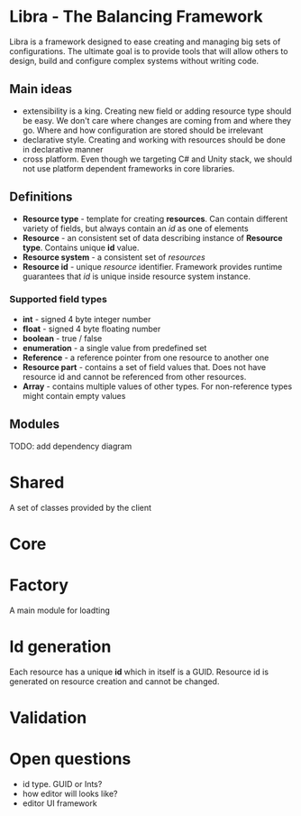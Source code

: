 # Libra - The Balancing Framework 
Libra is a framework designed to ease creating and managing big sets of configurations. The ultimate goal is to provide tools that will allow others to design, build and configure complex systems without writing code. 

## Main ideas 
- extensibility is a king. Creating new field or adding resource type should be easy. We don't care where changes are coming from and where they go. Where and how configuration are stored should be irrelevant
- declarative style. Creating and working with resources should be done in declarative manner
- cross platform. Even though we targeting C# and Unity stack, we should not use platform dependent frameworks in core libraries. 

## Definitions
* **Resource type** - template for creating **resources**. Can contain different variety of fields, but always contain an *id* as one of elements 
* **Resource** - an consistent set of data describing instance of **Resource type**. Contains unique **id** value.
* **Resource system** - a consistent set of *resources*
* **Resource id** - unique *resource* identifier. Framework provides runtime guarantees that *id* is unique inside resource system instance. 

### Supported field types
* **int** - signed 4 byte integer number
* **float** - signed 4 byte floating number
* **boolean** - true / false
* **enumeration** - a single value from predefined set
* **Reference** - a reference pointer from one resource to another one
* **Resource part** - contains a set of field values that. Does not have resource id and cannot be referenced from other resources.
* **Array** - contains multiple values of other types. For non-reference types might contain empty values 

## Modules 
TODO: add dependency diagram 
# Shared 
A set of classes provided by the client 
# Core 
# Factory 
A main module for loadting 

# Id generation 
Each resource has a unique **id** which in itself is a GUID. Resource id is generated on resource creation and cannot be changed.

# Validation 

# Open questions
- id type. GUID or Ints? 
- how editor will looks like? 
- editor UI framework 
